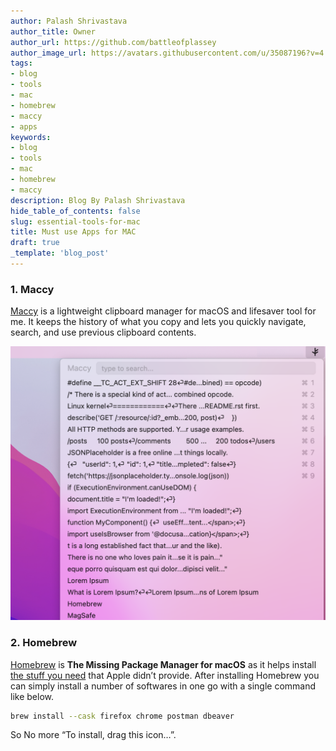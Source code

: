 ```yaml
---
author: Palash Shrivastava
author_title: Owner
author_url: https://github.com/battleofplassey
author_image_url: https://avatars.githubusercontent.com/u/35087196?v=4
tags:
- blog
- tools
- mac
- homebrew
- maccy
- apps
keywords:
- blog
- tools
- mac
- homebrew
- maccy
description: Blog By Palash Shrivastava
hide_table_of_contents: false
slug: essential-tools-for-mac
title: Must use Apps for MAC
draft: true
_template: 'blog_post'
---
```

<!--truncate-->
### 1. Maccy 
[Maccy](https://github.com/p0deje/Maccy) is a lightweight clipboard manager for macOS and lifesaver tool for me. It keeps the history of what you copy and lets you quickly navigate, search, and use previous clipboard contents.

   ![](/img/screenshot-2022-08-03-at-11-19-25-am.png)
### 2. Homebrew
[Homebrew](https://brew.sh/) is **The Missing Package Manager for macOS** as it helps install [the stuff you need](https://formulae.brew.sh/formula/ "List of Homebrew packages") that Apple didn’t provide. After installing Homebrew you can simply install a number of softwares in one go with a single command like below.

```bash
brew install --cask firefox chrome postman dbeaver
```

So No more “To install, drag this icon…”.